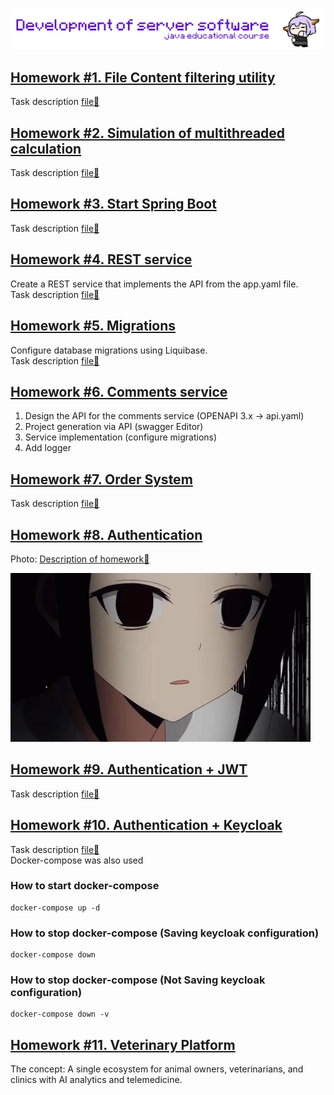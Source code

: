 ![header](misc/prew.gif)

## [Homework #1. File Content filtering utility](/fileFiltering/)
Task description [file📗](/misc/homework1.pdf)

## [Homework #2. Simulation of multithreaded calculation](/SimulationMultithreaded/)
Task description [file📗](/misc/homework2.pdf)

## [Homework #3. Start Spring Boot](/SpringBootWeb/)
Task description [file📗](/misc/homework3.pdf)

## [Homework #4. REST service](/restService/)
Create a REST service that implements the API from the app.yaml file. \
Task description [file📗](/misc/homework4.pdf)

## [Homework #5. Migrations](/Migrations/)
Configure database migrations using Liquibase. \
Task description [file📗](/misc/homework5.pdf)

## [Homework #6. Comments service](/CommentsService/)
1. Design the API for the comments service (OPENAPI 3.x -> api.yaml)
2. Project generation via API (swagger Editor)
3. Service implementation (configure migrations)
4. Add logger

## [Homework #7. Order System](/OrderSystem/)
Task description [file📗](/misc/homework7.pdf)

## [Homework #8. Authentication](/Authentication/)
Photo: [Description of homework📗](/misc/homework8.jpg)

![Meme](/misc/mem6.gif)

## [Homework #9. Authentication + JWT](/Homework9/)
Task description [file📗](/misc/homework9.pdf)

## [Homework #10. Authentication + Keycloak](/Homework10/)
Task description [file📗](/misc/homework10.pdf) \
Docker-compose was also used 

### How to start docker-compose
```
docker-compose up -d
```

### How to stop docker-compose (Saving keycloak configuration)
```
docker-compose down
```

### How to stop docker-compose (Not Saving keycloak configuration)
```
docker-compose down -v
```

## [Homework #11. Veterinary Platform](/)
The concept: A single ecosystem for animal owners, veterinarians, and clinics with AI analytics and
telemedicine.